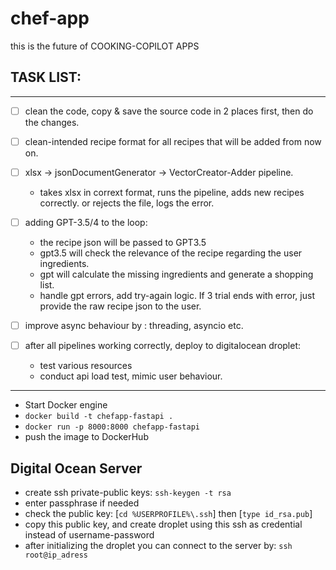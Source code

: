# chef-app
this is the future of COOKING-COPILOT APPS

## TASK LIST:
--------------
-[ ] clean the code, copy & save the source code in 2 places first, then do the changes.

-[ ] clean-intended recipe format for all recipes that will be added from now on.

-[ ] xlsx -> jsonDocumentGenerator -> VectorCreator-Adder pipeline. 
	- takes xlsx in corrext format, runs the pipeline, adds new recipes correctly.
	 or rejects the file, logs the error.

- [ ] adding GPT-3.5/4 to the loop:
	- the recipe json will be passed to GPT3.5
	- gpt3.5 will check the relevance of the recipe regarding the user ingredients.
	- gpt will calculate the missing ingredients and generate a shopping list.
	- handle gpt errors, add try-again logic. If 3 trial ends with error, just provide 
	  the raw recipe json to the user.

- [ ] improve async behaviour by : threading, asyncio etc.

- [ ] after all pipelines working correctly, deploy to digitalocean droplet:
	- test various resources
	- conduct api load test, mimic user behaviour.


---------------------
- Start Docker engine
- `docker build -t chefapp-fastapi .`
- `docker run -p 8000:8000 chefapp-fastapi` 
- push the image to DockerHub

Digital Ocean Server
----
- create ssh private-public keys: `ssh-keygen -t rsa`
- enter passphrase if needed
- check the public key: 
    [`cd %USERPROFILE%\.ssh`] then [`type id_rsa.pub`]
- copy this public key, and create droplet using this ssh as credential instead of username-password
- after initializing the droplet you can connect to the server by: `ssh root@ip_adress`
